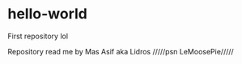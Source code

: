 # hello-world
First repository lol

Repository read me by Mas Asif aka Lidros
/////psn LeMoosePie/////
